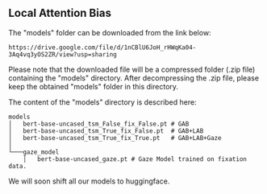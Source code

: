 ## Local Attention Bias
The "models" folder can be downloaded from the link below: 
```
https://drive.google.com/file/d/1nCBlU6JoH_rHWqKa04-3Aq4vq3yOS2ZR/view?usp=sharing
```
Please note that the downloaded file will be a compressed folder (.zip file) containing the "models" directory. 
After decompressing the .zip file, please keep the obtained "models" folder in this directory. 

The content of the "models" directory is described here: 
```
models
│   bert-base-uncased_tsm_False_fix_False.pt # GAB 
│   bert-base-uncased_tsm_True_fix_False.pt  # GAB+LAB
│   bert-base-uncased_tsm_True_fix_True.pt   # GAB+LAB+Gaze
│   
└───gaze_model
    │   bert-base-uncased_gaze.pt # Gaze Model trained on fixation data.
```


We will soon shift all our models to huggingface. 
